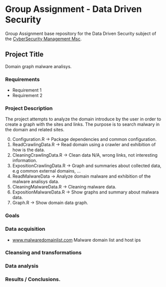 # Group Assignment - Data Driven Security

Group Assignment base repository for the Data Driven Security subject of the [CyberSecurity Management Msc](https://www.talent.upc.edu/ing/professionals/presentacio/codi/221101/cybersecurity-management/).

## Project Title

Domain graph malware analisys.

### Requirements

  - Requirement 1
  - Requirement 2
  
  
### Project Description

The project attempts to analyze the domain introduce by the user in order to create a graph with the sites and links. The purpose is to search malwary in the domain and related sites. 

0. Configuration.R -> Package dependencies and common configuration.
1. ReadCrawlingData.R -> Read domain using a crawler and exhibition of how is the data.
2. CleaningCrawlingData.R -> Clean data N/A, wrong links, not interesting information.
3. ExpositionCrawlingData.R -> Graph and summaries about collected data, e.g common external domains, ... 
4. ReadMalwareData -> Analyze domain malware and exhibition of the malware analisys data.
5. CleaningMalwareData.R -> Cleaning malware data.
6. ExpositionMalwareData.R -> Show graphs and summary about malwara data.
7. Graph.R -> Show domain data graph.

### Goals
  

### Data acquisition

  - www.malwaredomainlist.com
Malware domain list and host ips

### Cleansing and transformations

### Data analysis

### Results / Conclusions.
